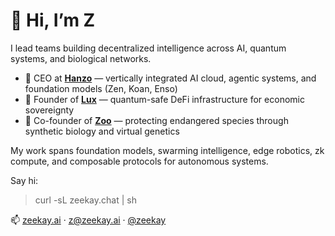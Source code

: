 # 👋 Hi, I’m Z

I lead teams building decentralized intelligence across AI, quantum systems, and biological networks.

- 🧠 CEO at [**Hanzo**](https://hanzo.ai) — vertically integrated AI cloud, agentic systems, and foundation models (Zen, Koan, Enso)
- 💸 Founder of [**Lux**](https://lux.network) — quantum-safe DeFi infrastructure for economic sovereignty
- 🐾 Co-founder of [**Zoo**](https://zoo.ngo) — protecting endangered species through synthetic biology and virtual genetics

My work spans foundation models, swarming intelligence, edge robotics, zk compute, and composable protocols for autonomous systems.

Say hi:

> curl -sL zeekay.chat | sh

📫 [zeekay.ai](https://zeekay.ai) · [z@zeekay.ai](mailto:z@zeekay.ai) · [@zeekay](https://twitter.com/zeekay)
